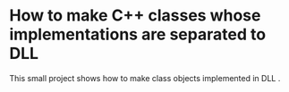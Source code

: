# How to make C++ classes whose implementations are separated to DLL

This small project shows how to make class objects implemented in DLL .